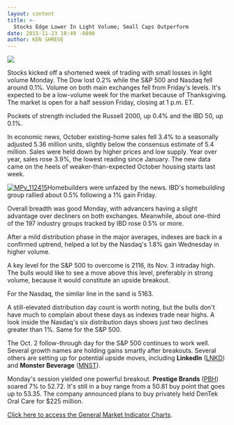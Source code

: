 ```yaml
---
layout: content
title: >-
  Stocks Edge Lower In Light Volume; Small Caps Outperform
date: 2015-11-23 18:49 -0800
author: KEN SHREVE
---
```






![](https://www.investors.com/wp-content/themes/ibd/dist/images/ibd-placeholder.png)









Stocks kicked off a shortened week of trading with small losses in light volume Monday. The Dow lost 0.2% while the S&P 500 and Nasdaq fell around 0.1%. Volume on both main exchanges fell from Friday's levels. It's expected to be a low-volume week for the market because of Thanksgiving. The market is open for a half session Friday, closing at 1 p.m. ET.


Pockets of strength included the Russell 2000, up 0.4% and the IBD 50, up 0.1%.


In economic news, October existing-home sales fell 3.4% to a seasonally adjusted 5.36 million units, slightly below the consensus estimate of 5.4 million. Sales were held down by higher prices and low supply. Year over year, sales rose 3.9%, the lowest reading since January. The new data came on the heels of weaker-than-expected October housing starts last week.


[![MPv_112415](http://ibdcmsprod10/wp-content/uploads/2015/11/MPv_112415.jpg)](http://ibdcmsprod10/wp-content/uploads/2015/11/MPv_112415.jpg)Homebuilders were unfazed by the news. IBD's homebuilding group rallied about 0.5% following a 1% gain Friday.


Overall breadth was good Monday, with advancers having a slight advantage over decliners on both exchanges. Meanwhile, about one-third of the 197 industry groups tracked by IBD rose 0.5% or more.


After a mild distribution phase in the major averages, indexes are back in a confirmed uptrend, helped a lot by the Nasdaq's 1.8% gain Wednesday in higher volume.


A key level for the S&P 500 to overcome is 2116, its Nov. 3 intraday high. The bulls would like to see a move above this level, preferably in strong volume, because it would constitute an upside breakout.


For the Nasdaq, the similar line in the sand is 5163.


A still-elevated distribution day count is worth noting, but the bulls don't have much to complain about these days as indexes trade near highs. A look inside the Nasdaq's six distribution days shows just two declines greater than 1%. Same for the S&P 500.


The Oct. 2 follow-through day for the S&P 500 continues to work well. Several growth names are holding gains smartly after breakouts. Several others are setting up for potential upside moves, including **LinkedIn** ([LNKD](https://research.investors.com/quote.aspx?symbol=LNKD)) and **Monster Beverage** ([MNST](https://research.investors.com/quote.aspx?symbol=MNST)).


Monday's session yielded one powerful breakout. **Prestige Brands** ([PBH](https://research.investors.com/quote.aspx?symbol=PBH)) soared 7% to 52.72. It's still in a buy range from a 50.81 buy point that goes up to 53.35. The company announced plans to buy privately held DenTek Oral Care for $225 million.


[Click here to access the General Market Indicator Charts](https://www.investors.com/pdf/GMI_112415.pdf).





